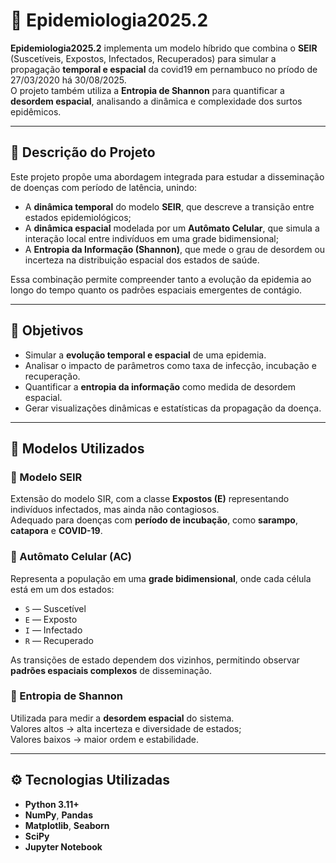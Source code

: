 # 🧬 Epidemiologia2025.2

**Epidemiologia2025.2** implementa um modelo híbrido que combina o **SEIR** (Suscetíveis, Expostos, Infectados, Recuperados) para simular a propagação **temporal e espacial** da covid19 em pernambuco no príodo de 27/03/2020 há 30/08/2025.  
O projeto também utiliza a **Entropia de Shannon** para quantificar a **desordem espacial**, analisando a dinâmica e complexidade dos surtos epidêmicos.

---

## 📖 Descrição do Projeto

Este projeto propõe uma abordagem integrada para estudar a disseminação de doenças com período de latência, unindo:
- A **dinâmica temporal** do modelo **SEIR**, que descreve a transição entre estados epidemiológicos;
- A **dinâmica espacial** modelada por um **Autômato Celular**, que simula a interação local entre indivíduos em uma grade bidimensional;
- A **Entropia da Informação (Shannon)**, que mede o grau de desordem ou incerteza na distribuição espacial dos estados de saúde.

Essa combinação permite compreender tanto a evolução da epidemia ao longo do tempo quanto os padrões espaciais emergentes de contágio.

---

## 🎯 Objetivos

- Simular a **evolução temporal e espacial** de uma epidemia.  
- Analisar o impacto de parâmetros como taxa de infecção, incubação e recuperação.  
- Quantificar a **entropia da informação** como medida de desordem espacial.  
- Gerar visualizações dinâmicas e estatísticas da propagação da doença.

---

## 🧠 Modelos Utilizados

### 🔹 Modelo SEIR
Extensão do modelo SIR, com a classe **Expostos (E)** representando indivíduos infectados, mas ainda não contagiosos.  
Adequado para doenças com **período de incubação**, como **sarampo**, **catapora** e **COVID-19**.

### 🔹 Autômato Celular (AC)
Representa a população em uma **grade bidimensional**, onde cada célula está em um dos estados:
- `S` — Suscetível  
- `E` — Exposto  
- `I` — Infectado  
- `R` — Recuperado  

As transições de estado dependem dos vizinhos, permitindo observar **padrões espaciais complexos** de disseminação.

### 🔹 Entropia de Shannon
Utilizada para medir a **desordem espacial** do sistema.  
Valores altos → alta incerteza e diversidade de estados;  
Valores baixos → maior ordem e estabilidade.

---

## ⚙️ Tecnologias Utilizadas

- **Python 3.11+**
- **NumPy**, **Pandas**
- **Matplotlib**, **Seaborn**
- **SciPy**
- **Jupyter Notebook**



